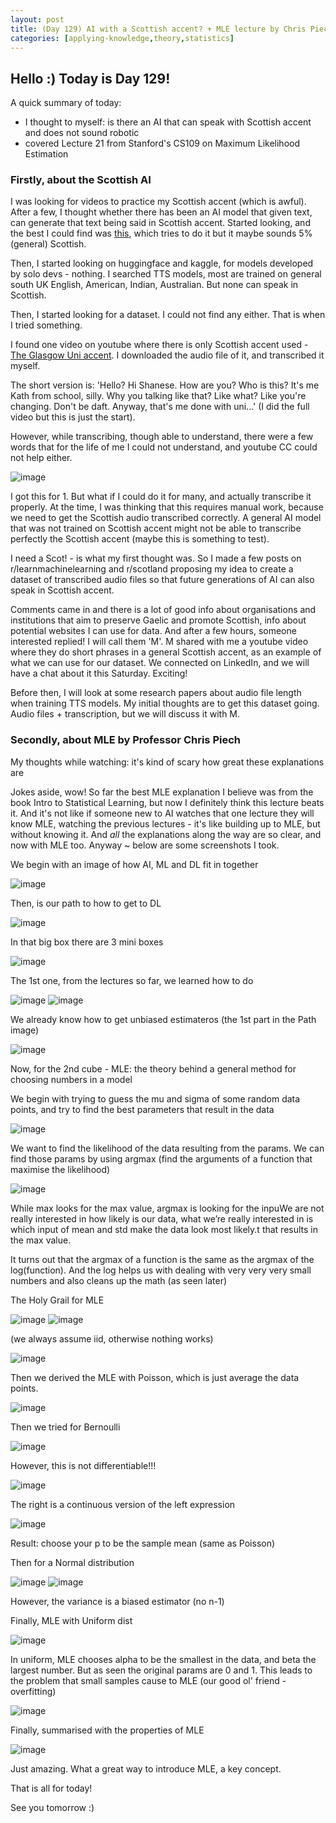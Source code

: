 ```yaml
---
layout: post
title: (Day 129) AI with a Scottish accent? + MLE lecture by Chris Piech (Stanford CS109)
categories: [applying-knowledge,theory,statistics]
---
```


## Hello :) Today is Day 129!
A quick summary of today:
* I thought to myself: is there an AI that can speak with Scottish accent and does not sound robotic
* covered Lecture 21 from Stanford's CS109 on Maximum Likelihood Estimation


### Firstly, about the Scottish AI

I was looking for videos to practice my Scottish accent (which is awful). After a few, I thought whether there has been an AI model that given text, can generate that text being said in Scottish accent. Started looking, and the best I could find was [this](https://www.narakeet.com/languages/scottish-accent-text-to-speech/), which tries to do it but it maybe sounds 5% (general) Scottish. 

Then, I started looking on huggingface and kaggle, for models developed by solo devs - nothing. I searched TTS models, most are trained on general south UK English, American, Indian, Australian. But none can speak in Scottish. 

Then, I started looking for a dataset. I could not find any either. That is when I tried something.

I found one video on youtube where there is only Scottish accent used - [The Glasgow Uni accent](https://youtu.be/j11YFdS7hwY). I downloaded the audio file of it, and transcribed it myself. 

The short version is: 'Hello? Hi Shanese. How are you? Who is this? It\'s me Kath from school, silly. Why you talking like that? Like what? Like you\'re changing. Don\'t be daft. Anyway, that\'s me done with uni...' (I did the full video but this is just the start). 

However, while transcribing, though able to understand, there were a few words that for the life of me I could not understand, and youtube CC could not help either. 

![image](https://github.com/user-attachments/assets/bb1a3a75-7029-4160-9515-16da0842b772)

I got this for 1. But what if I could do it for many, and actually transcribe it properly. At the time, I was thinking that this requires manual work, because we need to get the Scottish audio transcribed correctly. A general AI model that was not trained on Scottish accent might not be able to transcribe perfectly the Scottish accent (maybe this is something to test).

I need a Scot! - is what my first thought was. So I made a few posts on r/learnmachinelearning and r/scotland proposing my idea to create a dataset of transcribed audio files so that future generations of AI can also speak in Scottish accent. 

Comments came in and there is a lot of good info about organisations and institutions that aim to preserve Gaelic and promote Scottish, info about potential websites I can use for data. And after a few hours, someone interested replied! I will call them 'M'. M shared with me a youtube video where they do short phrases in a general Scottish accent, as an example of what we can use for our dataset. We connected on LinkedIn, and we will have a chat about it this Saturday. Exciting!

Before then, I will look at some research papers about audio file length when training TTS models. My initial thoughts are to get this dataset going. Audio files + transcription, but we will discuss it with M. 

### Secondly, about MLE by Professor Chris Piech

My thoughts while watching: it's kind of scary how great these explanations are

Jokes aside, wow! So far the best MLE explanation I believe was from the book Intro to Statistical Learning, but now I definitely think this lecture beats it. And it's not like if someone new to AI watches that one lecture they will know MLE, watching the previous lectures - it's like building up to MLE, but without knowing it. And *all* the explanations along the way are so clear, and now with MLE too. Anyway ~ below are some screenshots I took.

We begin with an image of how AI, ML and DL fit in together

![image](https://github.com/user-attachments/assets/5a2db663-2d17-4a5c-bfe7-be997a681df8)

Then, is our path to how to get to DL

![image](https://github.com/user-attachments/assets/ef79ede3-2014-437f-844d-36ce9f59e30a)

In that big box there are 3 mini boxes

![image](https://github.com/user-attachments/assets/35ad5532-6573-4396-9f69-8bb0ed86e91e)

The 1st one, from the lectures so far, we learned how to do

![image](https://github.com/user-attachments/assets/bdc1b7f0-c5a3-49eb-8fce-2540b0d63e79)
![image](https://github.com/user-attachments/assets/6d8e3d8c-a70b-46aa-9a51-b0a057a96173)

We already know how to get unbiased estimateros (the 1st part in the Path image)

![image](https://github.com/user-attachments/assets/689dde4a-231b-41c7-ab06-b48f952bf881)

Now, for the 2nd cube - MLE: the theory behind a general method for choosing numbers in a model

We begin with trying to guess the mu and sigma of some random data points, and try to find the best parameters that result in the data

![image](https://github.com/user-attachments/assets/b00f67f3-713f-42e5-afe0-d60928abb1a1)

We want to find the likelihood of the data resulting from the params.
We can find those params by using argmax (find the arguments of a function that maximise the likelihood)

![image](https://github.com/user-attachments/assets/393f928d-3f8a-4133-b9c4-06b8dc6bab99)

While max looks for the max value, argmax is looking for the inpuWe are not really interested in how likely is our data, what we’re really interested in is which input of mean and std make the data look most likely.t that results in the max value.

It turns out that the argmax of a function is the same as the argmax of the log(function). And the log helps us with dealing with very very very small numbers and also cleans up the math (as seen later)

The Holy Grail for MLE

![image](https://github.com/user-attachments/assets/f4175303-1494-49e4-845e-c75c1c6e6cb1)
![image](https://github.com/user-attachments/assets/81bbd5d0-6d19-4391-8b5b-b6404b247bcd)

(we always assume iid, otherwise nothing works)

![image](https://github.com/user-attachments/assets/bcb5be5e-41b8-4cd6-93c8-231d93ce5dbc)

Then we derived the MLE with Poisson, which is just average the data points.

![image](https://github.com/user-attachments/assets/c7687821-cb36-41a0-a3d0-37f65edf8aab)

Then we tried for Bernoulli

![image](https://github.com/user-attachments/assets/c35fda3c-d4ed-425e-bc97-340db28d7b25)

However, this is not differentiable!!!

![image](https://github.com/user-attachments/assets/6c4a008a-0095-44ba-a0d0-0b63b18bed5b)

The right is a continuous version of the left expression

![image](https://github.com/user-attachments/assets/1ec276bd-7a37-4bae-aaeb-e1d71cc80482)

Result: choose your p to be the sample mean (same as Poisson)

Then for a Normal distribution

![image](https://github.com/user-attachments/assets/c468c49d-6a31-438d-9a24-689effc2e31d)
![image](https://github.com/user-attachments/assets/6037a4fd-861e-44a1-b720-72cf2fc92a1d)

However, the variance is a biased estimator (no n-1)

Finally, MLE with Uniform dist

![image](https://github.com/user-attachments/assets/58f222bf-78d4-4779-a960-d3681e69c9de)

In uniform, MLE chooses alpha to be the smallest in the data, and beta the largest number. But as seen the original params are 0 and 1. This leads to the problem that small samples cause to MLE (our good ol' friend - overfitting)

![image](https://github.com/user-attachments/assets/7b533e13-9104-4b00-bcdb-7fdf323e79ce)

Finally, summarised with the properties of MLE

![image](https://github.com/user-attachments/assets/ce110359-2e35-4741-9da5-338c6a5c207f)

Just amazing. What a great way to introduce MLE, a key concept.


That is all for today!

See you tomorrow :)
